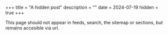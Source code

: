 +++
title = "A hidden post"
description = ""
date = 2024-07-19
hidden = true
+++

This page should not appear in feeds, search, the sitemap or sections,
but remains accesible via url.

